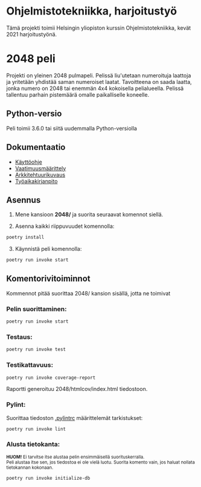 # Ohjelmistotekniikka, harjoitustyö

Tämä projekti toimii Helsingin yliopiston kurssin Ohjelmistotekniikka, kevät 2021 harjoitustyönä.

# 2048 peli
Projekti on yleinen 2048 pulmapeli. Pelissä liu'utetaan numeroituja laattoja ja yritetään yhdistää saman numeroiset laatat. Tavoitteena on saada laatta, jonka numero on 2048 tai enemmän 4x4 kokoisella pelialueella. Pelissä tallentuu parhain pistemäärä omalle paikalliselle koneelle.

## Python-versio
Peli toimii 3.6.0 tai siitä uudemmalla Python-versiolla

## Dokumentaatio
- [Käyttöohje](./dokumentaatio/kayttoohje.md)
- [Vaatimuusmäärittely](./dokumentaatio/vaatimusmaarittely.md)
- [Arkkitehtuurikuvaus](./dokumentaatio/arkkitehtuuri.md)
- [Työaikakirjanpito](./dokumentaatio/tuntikirjanpito.md)

## Asennus

1. Mene kansioon **2048/** ja suorita seuraavat komennot siellä.


2. Asenna kaikki riippuvuudet komennolla:

```bash
poetry install
```

3. Käynnistä peli komennolla:

```bash
poetry run invoke start
```

## Komentorivitoiminnot
Kommennot pitää suorittaa 2048/ kansion sisällä, jotta ne toimivat

### Pelin suorittaminen:
```bash
poetry run invoke start
```
### Testaus:
```bash
poetry run invoke test
```
### Testikattavuus:
```bash
poetry run invoke coverage-report
```
Raportti generoituu 2048/htmlcov/index.html tiedostoon.

### Pylint:
Suorittaa tiedoston [.pylintrc](./2048/.pylintrc) määrittelemät tarkistukset:
```bash
poetry run invoke lint
```

### Alusta tietokanta:
<sub>**HUOM!** Ei tarvitse itse alustaa pelin ensimmäisellä suorituskerralla.</sub>  
<sub>Peli alustaa itse sen, jos tiedostoa ei ole vielä luotu. Suorita komento vain, jos haluat nollata tietokannan kokonaan.</sub>

```bash
poetry run invoke initialize-db
```
